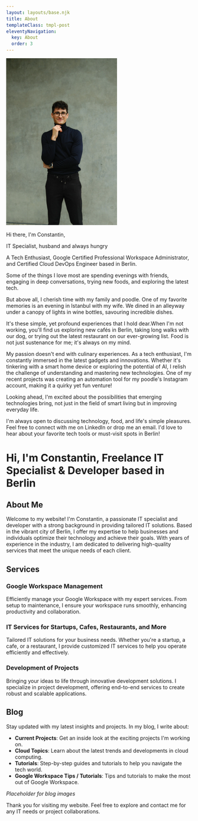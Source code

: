 ```yaml
---
layout: layouts/base.njk
title: About
templateClass: tmpl-post
eleventyNavigation:
  key: About
  order: 3
---
```


<img src="/img/portrait.webp" alt="Portrait Photo of Justus-Constantin Weidhaus" width="300"/>

Hi there, I'm Constantin,

IT Specialist, husband and always hungry

A Tech Enthusiast, Google Certified Professional Workspace Administrator, and Certified Cloud DevOps Engineer based in Berlin.

Some of the things I love most are spending evenings with friends, engaging in deep conversations, trying new foods, and exploring the latest tech.

But above all, I cherish time with my family and poodle. One of my favorite memories is an evening in Istanbul with my wife. We dined in an alleyway under a canopy of lights in wine bottles, savouring incredible dishes.

It's these simple, yet profound experiences that I hold dear.When I'm not working, you'll find us exploring new cafés in Berlin, taking long walks with our dog, or trying out the latest restaurant on our ever-growing list. Food is not just sustenance for me; it's always on my mind.

My passion doesn't end with culinary experiences. As a tech enthusiast, I'm constantly immersed in the latest gadgets and innovations. Whether it's tinkering with a smart home device or exploring the potential of AI, I relish the challenge of understanding and mastering new technologies. One of my recent projects was creating an automation tool for my poodle's Instagram account, making it a quirky yet fun venture!

Looking ahead, I'm excited about the possibilities that emerging technologies bring, not just in the field of smart living but in improving everyday life.

I'm always open to discussing technology, food, and life's simple pleasures. Feel free to connect with me on LinkedIn or drop me an email. I'd love to hear about your favorite tech tools or must-visit spots in Berlin!

# Hi, I'm Constantin, Freelance IT Specialist & Developer based in Berlin

## About Me
Welcome to my website! I'm Constantin, a passionate IT specialist and developer with a strong background in providing tailored IT solutions. Based in the vibrant city of Berlin, I offer my expertise to help businesses and individuals optimize their technology and achieve their goals. With years of experience in the industry, I am dedicated to delivering high-quality services that meet the unique needs of each client.

## Services

### Google Workspace Management
Efficiently manage your Google Workspace with my expert services. From setup to maintenance, I ensure your workspace runs smoothly, enhancing productivity and collaboration.

### IT Services for Startups, Cafes, Restaurants, and More
Tailored IT solutions for your business needs. Whether you're a startup, a cafe, or a restaurant, I provide customized IT services to help you operate efficiently and effectively.

### Development of Projects
Bringing your ideas to life through innovative development solutions. I specialize in project development, offering end-to-end services to create robust and scalable applications.

## Blog
Stay updated with my latest insights and projects. In my blog, I write about:

- **Current Projects**: Get an inside look at the exciting projects I'm working on.
- **Cloud Topics**: Learn about the latest trends and developments in cloud computing.
- **Tutorials**: Step-by-step guides and tutorials to help you navigate the tech world.
- **Google Workspace Tips / Tutorials**: Tips and tutorials to make the most out of Google Workspace.

*Placeholder for blog images*

Thank you for visiting my website. Feel free to explore and contact me for any IT needs or project collaborations.


